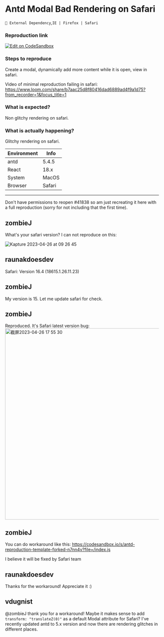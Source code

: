 # Antd Modal Bad Rendering on Safari

`🚌 External Dependency`,`IE | Firefox | Safari`

### Reproduction link

[![Edit on CodeSandbox](https://codesandbox.io/static/img/play-codesandbox.svg)](https://codesandbox.io/s/antd-reproduction-template-forked-lhz5it?file=/index.js)

### Steps to reproduce

Create a modal, dynamically add more content while it is open, view in safari.

Video of minimal reproduction failing in safari:
https://www.loom.com/share/b7aac25d8f80416dad6889ad4f9a1d75?from_recorder=1&focus_title=1

### What is expected?

Non glitchy rendering on safari.

### What is actually happening?

Glitchy rendering on safari.

| Environment | Info   |
| ----------- | ------ |
| antd        | 5.4.5  |
| React       | 18.x   |
| System      | MacOS  |
| Browser     | Safari |

---

Don't have permissions to reopen #41838 so am just recreating it here with a full reproduction (sorry for not including that the first time).

<!-- generated by ant-design-issue-helper. DO NOT REMOVE -->

## zombieJ

What's your safari version? I can not reproduce on this:

![Kapture 2023-04-26 at 09 26 45](https://user-images.githubusercontent.com/5378891/234442662-55252d15-248f-4691-a19c-1b62e0935162.gif)

## raunakdoesdev

Safari:
Version 16.4 (18615.1.26.11.23)

## zombieJ

My version is 15. Let me update safari for check.

## zombieJ

Reproduced. It's Safari latest version bug:
<img width="624" alt="截屏2023-04-26 17 55 30" src="https://user-images.githubusercontent.com/5378891/234540798-e0898123-6f8c-4ebe-8a1a-b5d5cb7f9e44.png">

## zombieJ

You can do workaround like this: https://codesandbox.io/s/antd-reproduction-template-forked-n7nn4v?file=/index.js

I believe it will be fixed by Safari team

## raunakdoesdev

Thanks for the workaround! Appreciate it :)

## vdugnist

@zombieJ thank you for a workaround! Maybe it makes sense to add `transform: "translateZ(0)"` as a default Modal attribute for Safari? I've recently updated antd to 5.x version and now there are rendering glitches in different places.
